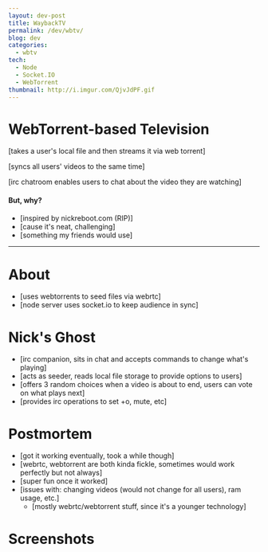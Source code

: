 ```yaml
---
layout: dev-post
title: WaybackTV
permalink: /dev/wbtv/
blog: dev
categories:
  - wbtv
tech:
  - Node
  - Socket.IO
  - WebTorrent
thumbnail: http://i.imgur.com/QjvJdPF.gif
---
```


# WebTorrent-based Television

[takes a user's local file and then streams it via web torrent]

[syncs all users' videos to the same time]

[irc chatroom enables users to chat about the video they are watching]


#### But, why?

- [inspired by nickreboot.com (RIP)]
- [cause it's neat, challenging]
- [something my friends would use]

---

# About

- [uses webtorrents to seed files via webrtc]
- [node server uses socket.io to keep audience in sync]

# Nick's Ghost

- [irc companion, sits in chat and accepts commands to change what's playing]
- [acts as seeder, reads local file storage to provide options to users]
- [offers 3 random choices when a video is about to end, users can vote on what plays next]
- [provides irc operations to set +o, mute, etc]

# Postmortem

- [got it working eventually, took a while though]
- [webrtc, webtorrent are both kinda fickle, sometimes would work perfectly but not always]
- [super fun once it worked]
- [issues with: changing videos (would not change for all users), ram usage, etc.]
  - [mostly webrtc/webtorrent stuff, since it's a younger technology]

# Screenshots
